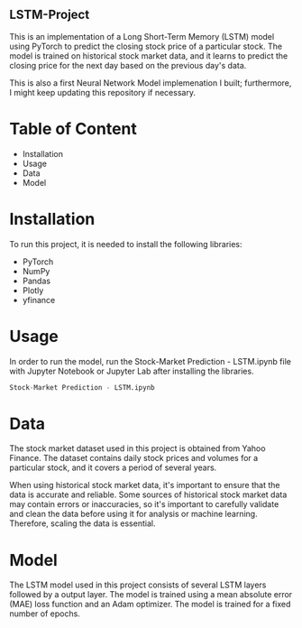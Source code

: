 ## LSTM-Project
This is an implementation of a Long Short-Term Memory (LSTM) model using PyTorch to predict the closing stock price of a particular stock. The model is trained on historical stock market data, and it learns to predict the closing price for the next day based on the previous day's data.

This is also a first Neural Network Model implemenation I built; furthermore, I might keep updating this repository if necessary.
# Table of Content
  * Installation
  * Usage
  * Data
  * Model
# Installation
To run this project, it is needed to install the following libraries:
 * PyTorch
 * NumPy
 * Pandas
 * Plotly
 * yfinance
# Usage
In order to run the model, run the Stock-Market Prediction - LSTM.ipynb file with Jupyter Notebook or Jupyter Lab after installing the libraries.
``` python 
Stock-Market Prediction - LSTM.ipynb
```
# Data 
The stock market dataset used in this project is obtained from Yahoo Finance. The dataset contains daily stock prices and volumes for a particular stock, and it covers a period of several years.

When using historical stock market data, it's important to ensure that the data is accurate and reliable. Some sources of historical stock market data may contain errors or inaccuracies, so it's important to carefully validate and clean the data before using it for analysis or machine learning. Therefore, scaling the data is essential.

# Model
The LSTM model used in this project consists of several LSTM layers followed by a output layer. The model is trained using a mean absolute error (MAE) loss function and an Adam optimizer. The model is trained for a fixed number of epochs.
